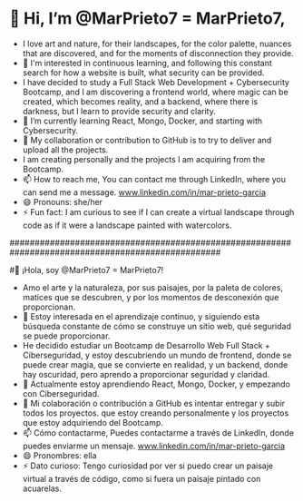 # 👋 Hi, I’m @MarPrieto7 = MarPrieto7,
- I love art and nature, for their landscapes, for the color palette, nuances that are discovered,
and for the moments of disconnection they provide.
- 👀 I'm interested in continuous learning, and following this constant search for how a website is built, what security can be provided.
- I have decided to study a Full Stack Web Development + Cybersecurity Bootcamp,
  and I am discovering a frontend world, where magic can be created, which becomes reality,
  and a backend, where there is darkness, but I learn to provide security and clarity.
- 🌱 I’m currently learning React, Mongo, Docker, and starting with Cybersecurity.
- 💞️ My collaboration or contribution to GitHub is to try to deliver and upload all the projects.
-  I am creating personally and the projects I am acquiring from the Bootcamp.
- 📫 How to reach me, You can contact me through LinkedIn, where you can send me a message.
    www.linkedin.com/in/mar-prieto-garcia
- 😄 Pronouns: she/her
- ⚡ Fun fact: I am curious to see if I can create a virtual landscape through code as if it were a landscape painted with watercolors.

##################################################################################################

#👋 ¡Hola, soy @MarPrieto7 = MarPrieto7!
- Amo el arte y la naturaleza, por sus paisajes, por la paleta de colores, matices que se descubren,
y por los momentos de desconexión que proporcionan.
- 👀 Estoy interesada en el aprendizaje continuo, y siguiendo esta búsqueda constante de cómo se construye un sitio web,
qué seguridad se puede proporcionar.
- He decidido estudiar un Bootcamp de Desarrollo Web Full Stack + Ciberseguridad,
y estoy descubriendo un mundo de frontend, donde se puede crear magia, que se convierte en realidad,
y un backend, donde hay oscuridad, pero aprendo a proporcionar seguridad y claridad.
- 🌱 Actualmente estoy aprendiendo React, Mongo, Docker, y empezando con Ciberseguridad.
- 💞️ Mi colaboración o contribución a GitHub es intentar entregar y subir todos los proyectos.
que estoy creando personalmente y los proyectos que estoy adquiriendo del Bootcamp.
- 📫 Cómo contactarme, Puedes contactarme a través de LinkedIn, donde puedes enviarme un mensaje.
www.linkedin.com/in/mar-prieto-garcia
- 😄 Pronombres: ella
- ⚡ Dato curioso: Tengo curiosidad por ver si puedo crear un paisaje virtual a través de código, como si fuera un paisaje pintado con acuarelas.
